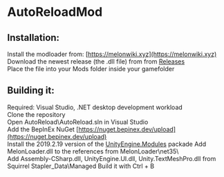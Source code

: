 # AutoReloadMod
## Installation:  
Install the modloader from: [https://melonwiki.xyz](https://melonwiki.xyz)  
Download the newest release (the .dll file) from from [Releases](https://github.com/staplerofsquirrels/AutoReloadMod/releases/latest/)  
Place the file into your Mods folder inside your gamefolder 

## Building it:
Required: Visual Studio, .NET desktop development workload  
Clone the repository  
Open AutoReload\AutoReload.sln in Visual Studio  
Add the BepInEx NuGet [https://nuget.bepinex.dev/upload](https://nuget.bepinex.dev/upload)  
Install the 2019.2.19 version of the [UnityEngine.Modules](https://nuget.bepinex.dev/packages/unityengine.modules/2019.2.19) packade
Add MelonLoader.dll to the references from MelonLoader\net35\  
Add Assembly-CSharp.dll, UnityEngine.UI.dll, Unity.TextMeshPro.dll from Squirrel Stapler_Data\Managed 
Build it with Ctrl + B
